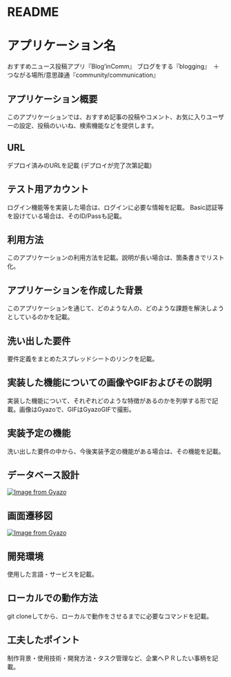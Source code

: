 # README

# アプリケーション名

おすすめニュース投稿アプリ『Blog’inComm』
ブログをする『blogging』　＋　つながる場所/意思疎通『community/communication』

## アプリケーション概要

このアプリケーションでは、おすすめ記事の投稿やコメント、お気に入りユーザーの設定、投稿のいいね、検索機能などを提供します。

## URL

デプロイ済みのURLを記載 (デプロイが完了次第記載)

## テスト用アカウント

ログイン機能等を実装した場合は、ログインに必要な情報を記載。
Basic認証等を設けている場合は、そのID/Passも記載。

## 利用方法

このアプリケーションの利用方法を記載。説明が長い場合は、箇条書きでリスト化。

## アプリケーションを作成した背景

このアプリケーションを通じて、どのような人の、どのような課題を解決しようとしているのかを記載。

## 洗い出した要件

要件定義をまとめたスプレッドシートのリンクを記載。

## 実装した機能についての画像やGIFおよびその説明

実装した機能について、それぞれどのような特徴があるのかを列挙する形で記載。画像はGyazoで、GIFはGyazoGIFで撮影。

## 実装予定の機能

洗い出した要件の中から、今後実装予定の機能がある場合は、その機能を記載。

## データベース設計

[![Image from Gyazo](https://i.gyazo.com/8aabed288b9ffc4bfb33590e6b9fc7a5.png)](https://gyazo.com/8aabed288b9ffc4bfb33590e6b9fc7a5)

## 画面遷移図

[![Image from Gyazo](https://i.gyazo.com/124e363000809f69be808b4a42c11897.png)](https://gyazo.com/124e363000809f69be808b4a42c11897)

## 開発環境

使用した言語・サービスを記載。

## ローカルでの動作方法

git cloneしてから、ローカルで動作をさせるまでに必要なコマンドを記載。

## 工夫したポイント

制作背景・使用技術・開発方法・タスク管理など、企業へＰＲしたい事柄を記載。
